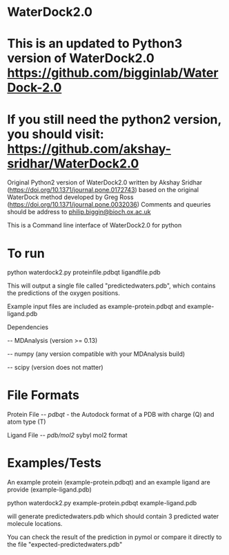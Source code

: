 # WaterDock2.0
# This is an updated to Python3 version of WaterDock2.0 https://github.com/bigginlab/WaterDock-2.0
# If you still need the  python2 version, you should visit:  https://github.com/akshay-sridhar/WaterDock2.0

Original Python2 version of WaterDock2.0 written by Akshay Sridhar (https://doi.org/10.1371/journal.pone.0172743)
based on the original WaterDock method developed by Greg Ross (https://doi.org/10.1371/journal.pone.0032036) 
Comments and queuries should be address to philip.biggin@bioch.ox.ac.uk 

This is a Command line interface of WaterDock2.0 for python



# To run

python waterdock2.py proteinfile.pdbqt ligandfile.pdb

This will output a single file called "predictedwaters.pdb", which contains the predictions of the oxygen positions.


Example input files are included as example-protein.pdbqt and example-ligand.pdb


Dependencies

-- MDAnalysis (version >= 0.13)

-- numpy (any version compatible with your MDAnalysis build)

-- scipy (version does not matter)


# File Formats

Protein File -- *pdbqt* - the Autodock format of a PDB with charge (Q) and atom type (T)

Ligand File -- *pdb/mol2*  sybyl mol2 format

# Examples/Tests

An example protein (example-protein.pdbqt) and an example ligand are provide (example-ligand.pdb)

python waterdock2.py example-protein.pdbqt example-ligand.pdb 

will generate predictedwaters.pdb which should contain 3 predicted water molecule locations.

You can check the result of the prediction in pymol or compare it directly to the file "expected-predictedwaters.pdb"



